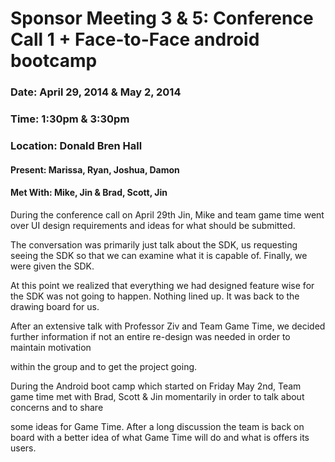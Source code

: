 # Sponsor Meeting 3 & 5: Conference Call 1 + Face-to-Face android bootcamp

### Date: April 29, 2014 &  May 2, 2014
### Time: 1:30pm &  3:30pm
### Location: Donald Bren Hall 

#### Present: Marissa, Ryan, Joshua, Damon

#### Met With: Mike, Jin &  Brad, Scott, Jin

During the conference call on April 29th Jin, Mike and team game time went over UI design requirements and ideas for what should be submitted.

The conversation was primarily just talk about the SDK, us requesting seeing the SDK so that we can examine what it is capable of.  Finally, we were given the SDK.

At this point we realized that everything we had designed feature wise for the SDK was not going to happen.  Nothing lined up.  It was back to the drawing board for us.

After an extensive talk with Professor Ziv and Team Game Time, we decided further information if not an entire re-design was needed in order to maintain motivation

within the group and to get the project going.

During the Android boot camp which started on Friday May 2nd, Team game time met with Brad, Scott & Jin momentarily in order to talk about concerns and to share

some ideas for Game Time.  After a long discussion the team is back on board with a better idea of what Game Time will do and what is offers its users. 

